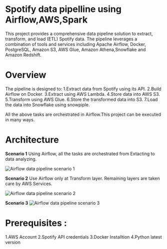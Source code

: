 # Spotify data pipelline using Airflow,AWS,Spark

This project provides a comprehensive data pipeline solution to extract, transform, and load (ETL) Spotify data. The pipeline leverages a combination of tools and services including Apache Airflow, Docker, PostgreSQL, Amazon S3, AWS Glue, Amazon Athena,Snowflake and Amazon Redshift.

# Overview

The pipeline is designed to:
1.Extract data from Spotify using its API.
2.Build Airflow on Docker.
3.Extract using AWS Lambda.
4.Store data into AWS S3.
5.Transform using AWS Glue.
6.Store the transformed data into S3.
7.Load the data into Snowflake using snowpiple.

All the above tasks are orchestrated in Airflow.This project can be executed in many ways.

# Architecture
**Scenario 1**
Using Airflow, all the tasks are orchestrated from Extacting to data analyzing.

![Airflow data pipeline scenario 1](https://github.com/user-attachments/assets/794b96da-2353-41f4-8a91-6b2387b28aa6)

**Scenario 2**
Use Airflow only at Transform layer. Remaining layers are taken care by AWS Services.

![Airflow data pipeline scenario 2](https://github.com/user-attachments/assets/b609c88c-9c54-4d06-930e-d3fff9aa51dd)

**Scenario 3**
![Airflow data pipeline scenario 3](https://github.com/user-attachments/assets/a39aa9e0-7558-4caa-9ce5-0e38a02912a5)

# Prerequisites :

1.AWS Account
2.Spotify API credentials
3.Docker Installtion
4.Python latest version
